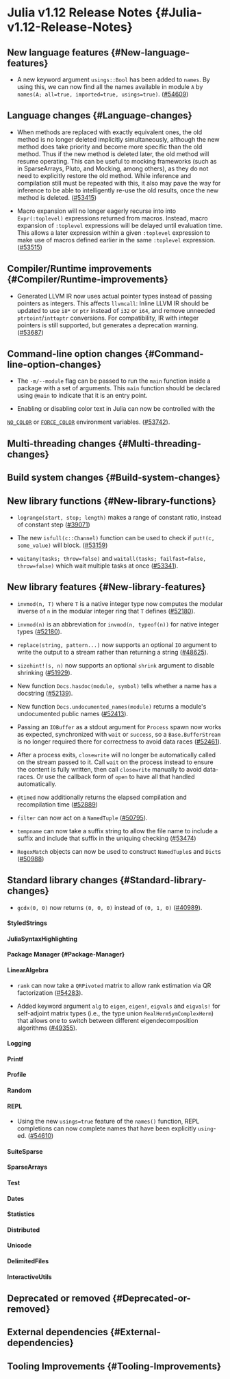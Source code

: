 


# Julia v1.12 Release Notes {#Julia-v1.12-Release-Notes}

## New language features {#New-language-features}
- A new keyword argument `usings::Bool` has been added to `names`. By using this, we can now find all the names available in module `A` by `names(A; all=true, imported=true, usings=true)`. ([#54609](https://github.com/JuliaLang/julia/issues/54609))
  

## Language changes {#Language-changes}
- When methods are replaced with exactly equivalent ones, the old method is no longer deleted implicitly simultaneously, although the new method does take priority and become more specific than the old method. Thus if the new method is deleted later, the old method will resume operating. This can be useful to mocking frameworks (such as in SparseArrays, Pluto, and Mocking, among others), as they do not need to explicitly restore the old method. While inference and compilation still must be repeated with this, it also may pave the way for inference to be able to intelligently re-use the old results, once the new method is deleted. ([#53415](https://github.com/JuliaLang/julia/issues/53415))
  
- Macro expansion will no longer eagerly recurse into into `Expr(:toplevel)` expressions returned from macros. Instead, macro expansion of `:toplevel` expressions will be delayed until evaluation time. This allows a later expression within a given `:toplevel` expression to make use of macros defined earlier in the same `:toplevel` expression. ([#53515](https://github.com/JuliaLang/julia/issues/53515))
  

## Compiler/Runtime improvements {#Compiler/Runtime-improvements}
- Generated LLVM IR now uses actual pointer types instead of passing pointers as integers. This affects `llvmcall`: Inline LLVM IR should be updated to use `i8*` or `ptr` instead of `i32` or `i64`, and remove unneeded `ptrtoint`/`inttoptr` conversions. For compatibility, IR with integer pointers is still supported, but generates a deprecation warning. ([#53687](https://github.com/JuliaLang/julia/issues/53687))
  

## Command-line option changes {#Command-line-option-changes}
- The `-m/--module` flag can be passed to run the `main` function inside a package with a set of arguments. This `main` function should be declared using `@main` to indicate that it is an entry point.
  
- Enabling or disabling color text in Julia can now be controlled with the
  

[`NO_COLOR`](https://no-color.org/) or [`FORCE_COLOR`](https://force-color.org/) environment variables. ([#53742](https://github.com/JuliaLang/julia/issues/53742)).

## Multi-threading changes {#Multi-threading-changes}

## Build system changes {#Build-system-changes}

## New library functions {#New-library-functions}
- `logrange(start, stop; length)` makes a range of constant ratio, instead of constant step ([#39071](https://github.com/JuliaLang/julia/issues/39071))
  
- The new `isfull(c::Channel)` function can be used to check if `put!(c, some_value)` will block. ([#53159](https://github.com/JuliaLang/julia/issues/53159))
  
- `waitany(tasks; throw=false)` and `waitall(tasks; failfast=false, throw=false)` which wait multiple tasks at once ([#53341](https://github.com/JuliaLang/julia/issues/53341)).
  

## New library features {#New-library-features}
- `invmod(n, T)` where `T` is a native integer type now computes the modular inverse of `n` in the modular integer ring that `T` defines ([#52180](https://github.com/JuliaLang/julia/issues/52180)).
  
- `invmod(n)` is an abbreviation for `invmod(n, typeof(n))` for native integer types ([#52180](https://github.com/JuliaLang/julia/issues/52180)).
  
- `replace(string, pattern...)` now supports an optional `IO` argument to write the output to a stream rather than returning a string ([#48625](https://github.com/JuliaLang/julia/issues/48625)).
  
- `sizehint!(s, n)` now supports an optional `shrink` argument to disable shrinking ([#51929](https://github.com/JuliaLang/julia/issues/51929)).
  
- New function `Docs.hasdoc(module, symbol)` tells whether a name has a docstring ([#52139](https://github.com/JuliaLang/julia/issues/52139)).
  
- New function `Docs.undocumented_names(module)` returns a module&#39;s undocumented public names ([#52413](https://github.com/JuliaLang/julia/issues/52413)).
  
- Passing an `IOBuffer` as a stdout argument for `Process` spawn now works as expected, synchronized with `wait` or `success`, so a `Base.BufferStream` is no longer required there for correctness to avoid data races ([#52461](https://github.com/JuliaLang/julia/issues/52461)).
  
- After a process exits, `closewrite` will no longer be automatically called on the stream passed to it. Call `wait` on the process instead to ensure the content is fully written, then call `closewrite` manually to avoid data-races. Or use the callback form of `open` to have all that handled automatically.
  
- `@timed` now additionally returns the elapsed compilation and recompilation time ([#52889](https://github.com/JuliaLang/julia/issues/52889))
  
- `filter` can now act on a `NamedTuple` ([#50795](https://github.com/JuliaLang/julia/issues/50795)).
  
- `tempname` can now take a suffix string to allow the file name to include a suffix and include that suffix in the uniquing checking ([#53474](https://github.com/JuliaLang/julia/issues/53474))
  
- `RegexMatch` objects can now be used to construct `NamedTuple`s and `Dict`s ([#50988](https://github.com/JuliaLang/julia/issues/50988))
  

## Standard library changes {#Standard-library-changes}
- `gcdx(0, 0)` now returns `(0, 0, 0)` instead of `(0, 1, 0)` ([#40989](https://github.com/JuliaLang/julia/issues/40989)).
  

#### StyledStrings

#### JuliaSyntaxHighlighting

#### Package Manager {#Package-Manager}

#### LinearAlgebra
- `rank` can now take a `QRPivoted` matrix to allow rank estimation via QR factorization ([#54283](https://github.com/JuliaLang/julia/issues/54283)).
  
- Added keyword argument `alg` to `eigen`, `eigen!`, `eigvals` and `eigvals!` for self-adjoint matrix types (i.e., the type union `RealHermSymComplexHerm`) that allows one to switch between different eigendecomposition algorithms ([#49355](https://github.com/JuliaLang/julia/issues/49355)).
  

#### Logging

#### Printf

#### Profile

#### Random

#### REPL
- Using the new `usings=true` feature of the `names()` function, REPL completions can now complete names that have been explicitly `using`-ed. ([#54610](https://github.com/JuliaLang/julia/issues/54610))
  

#### SuiteSparse

#### SparseArrays

#### Test

#### Dates

#### Statistics

#### Distributed

#### Unicode

#### DelimitedFiles

#### InteractiveUtils

## Deprecated or removed {#Deprecated-or-removed}

## External dependencies {#External-dependencies}

## Tooling Improvements {#Tooling-Improvements}
